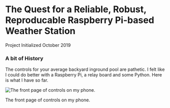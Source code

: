 # The Quest for a Reliable, Robust, Reproducable Raspberry Pi-based Weather Station
Project Initialized October 2019



### A bit of History

The controls for your average backyard inground pool are pathetic.  I felt like I could do better with a Raspberry Pi, a relay board and some Python.  Here is what I have so far.

![The front page of controls on my phone.](./Pics/Screenshot_20191031-171240_DuckDuckGo.jpg)


The front page of controls on my phone.
